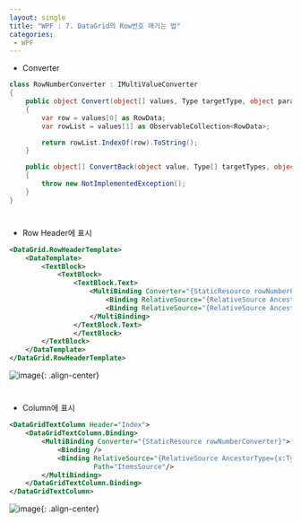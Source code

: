 ```yaml
---
layout: single
title: "WPF : 7. DataGrid의 Row번호 매기는 법"
categories:
 - WPF
---
```


- Converter

```csharp
class RowNumberConverter : IMultiValueConverter
{
    public object Convert(object[] values, Type targetType, object parameter, CultureInfo culture)
    {
        var row = values[0] as RowData;
        var rowList = values[1] as ObservableCollection<RowData>;

        return rowList.IndexOf(row).ToString();
    }

    public object[] ConvertBack(object value, Type[] targetTypes, object parameter, CultureInfo culture)
    {
        throw new NotImplementedException();
    }
}
```

<div style="line-height : 0.8">
<br/>
</div>


- Row Header에 표시

```xml
<DataGrid.RowHeaderTemplate>
    <DataTemplate>
        <TextBlock>
            <TextBlock>
                <TextBlock.Text>
                    <MultiBinding Converter="{StaticResource rowNumberConverter}">
                        <Binding RelativeSource="{RelativeSource AncestorType={x:Type DataGridRow}}" Path="Item"/>
                        <Binding RelativeSource="{RelativeSource AncestorType={x:Type DataGrid}}" Path="ItemsSource"/>
                    </MultiBinding>
                </TextBlock.Text>
                </TextBlock>
        </TextBlock>
    </DataTemplate>
</DataGrid.RowHeaderTemplate>
```

![image](https://user-images.githubusercontent.com/38006679/147320892-a4920a48-5e5f-4e3a-a2a9-e19ffdb2cccb.png){: .align-center}


<div style="line-height : 0.8">
<br/>
</div>

- Column에 표시

```xml
<DataGridTextColumn Header="Index">
    <DataGridTextColumn.Binding>
        <MultiBinding Converter="{StaticResource rowNumberConverter}">
            <Binding />
            <Binding RelativeSource="{RelativeSource AncestorType={x:Type DataGrid}}" 
                     Path="ItemsSource"/>
        </MultiBinding>
    </DataGridTextColumn.Binding>
</DataGridTextColumn>
```

![image](https://user-images.githubusercontent.com/38006679/147320904-e1c59328-8951-4a32-bf10-8b1cf279a9f3.png){: .align-center}